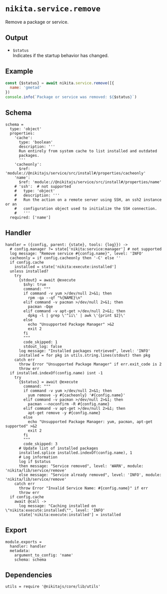 
# `nikita.service.remove`

Remove a package or service.

## Output

* `$status`   
  Indicates if the startup behavior has changed.

## Example

```js
const {$status} = await nikita.service.remove([{
  name: 'gmetad'
})
console.info(`Package or service was removed: ${$status}`)
```

## Schema

    schema =
      type: 'object'
      properties:
        'cache':
          type: 'boolean'
          description: '''
          Run entirely from system cache to list installed and outdated
          packages.
          '''
        'cacheonly':
          $ref: 'module://@nikitajs/service/src/install#/properties/cacheonly'
        'name':
          $ref: 'module://@nikitajs/service/src/install#/properties/name'
        # 'ssh':  # not supported
        #   type: 'object'
        #   description: '''
        #   Run the action on a remote server using SSH, an ssh2 instance or an
        #   configuration object used to initialize the SSH connection.
        #   '''
      required: ['name']

## Handler

    handler = ({config, parent: {state}, tools: {log}}) ->
      # config.manager ?= state['nikita:service:manager'] # not supported
      log message: "Remove service #{config.name}", level: 'INFO'
      cacheonly = if config.cacheonly then '-C' else ''
      if config.cache
        installed = state['nikita:execute:installed']
      unless installed?
        try
          {stdout} = await @execute
            $shy: true
            command: """
            if command -v yum >/dev/null 2>&1; then
              rpm -qa --qf "%{NAME}\n"
            elif command -v pacman >/dev/null 2>&1; then
              pacman -Qqe
            elif command -v apt-get >/dev/null 2>&1; then
              dpkg -l | grep \'^ii\' | awk \'{print $2}\'
            else
              echo "Unsupported Package Manager" >&2
              exit 2
            fi
            """
            code_skipped: 1
            stdout_log: false
          log message: "Installed packages retrieved", level: 'INFO'
          installed = for pkg in utils.string.lines(stdout) then pkg
        catch err
          throw Error "Unsupported Package Manager" if err.exit_code is 2
          throw err
      if installed.indexOf(config.name) isnt -1
        try
          {$status} = await @execute
            command: """
            if command -v yum >/dev/null 2>&1; then
              yum remove -y #{cacheonly} '#{config.name}'
            elif command -v pacman >/dev/null 2>&1; then
              pacman --noconfirm -R #{config.name}
            elif command -v apt-get >/dev/null 2>&1; then
              apt-get remove -y #{config.name}
            else
              echo "Unsupported Package Manager: yum, pacman, apt-get supported" >&2
              exit 2
            fi
            """
            code_skipped: 3
          # Update list of installed packages
          installed.splice installed.indexOf(config.name), 1
          # Log information
          log if $status
          then message: "Service removed", level: 'WARN', module: 'nikita/lib/service/remove'
          else message: "Service already removed", level: 'INFO', module: 'nikita/lib/service/remove'
        catch err
          throw Error "Invalid Service Name: #{config.name}" if err
          throw err
      if config.cache
        await @call ->
          log message: "Caching installed on \"nikita:execute:installed\"", level: 'INFO'
          state['nikita:execute:installed'] = installed

## Export

    module.exports =
      handler: handler
      metadata:
        argument_to_config: 'name'
        schema: schema

## Dependencies

    utils = require '@nikitajs/core/lib/utils'
